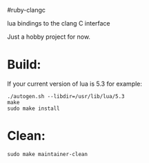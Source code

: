 #ruby-clangc

lua bindings to the clang C interface

Just a hobby project for now.

# Build:

If your current version of lua is 5.3 for example:

    ./autogen.sh --libdir=/usr/lib/lua/5.3
    make
    sudo make install


# Clean:

    sudo make maintainer-clean

  
